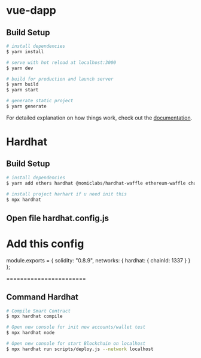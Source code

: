 # vue-dapp

## Build Setup

```bash
# install dependencies
$ yarn install

# serve with hot reload at localhost:3000
$ yarn dev

# build for production and launch server
$ yarn build
$ yarn start

# generate static project
$ yarn generate
```

For detailed explanation on how things work, check out the [documentation](https://nuxtjs.org).

# Hardhat

## Build Setup

```bash
# install dependencies
$ yarn add ethers hardhat @nomiclabs/hardhat-waffle ethereum-waffle chai @nomiclabs/hardhat-ethers

# install project harhart if u need init this
$ npx hardhat

```

## Open file hardhat.config.js

Add this config
========================

module.exports = {
  solidity: "0.8.9",
  networks: {
    hardhat: {
      chainId: 1337
    }
  }
};

=======================

## Command Hardhat

```bash
# Compile Smart Contract
$ npx hardhat compile 

# Open new console for init new accounts/wallet test
$ npx hardhat node

# Open new console for start Blockchain on localhost
$ npx hardhat run scripts/deploy.js --network localhost

```
